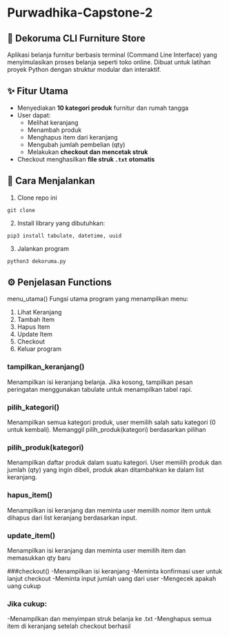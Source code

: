 # Purwadhika-Capstone-2

## 🛒 Dekoruma CLI Furniture Store
Aplikasi belanja furnitur berbasis terminal (Command Line Interface) yang menyimulasikan proses belanja seperti toko online. Dibuat untuk latihan proyek Python dengan struktur modular dan interaktif.

## ✨ Fitur Utama

- Menyediakan **10 kategori produk** furnitur dan rumah tangga
- User dapat:
  - Melihat keranjang
  - Menambah produk
  - Menghapus item dari keranjang
  - Mengubah jumlah pembelian (qty)
  - Melakukan **checkout dan mencetak struk**
- Checkout menghasilkan **file struk `.txt` otomatis**

## 🚀 Cara Menjalankan

1. Clone repo ini
```
git clone
```
2. Install library yang dibutuhkan:
```
pip3 install tabulate, datetime, uuid
```
3. Jalankan program
```
python3 dekoruma.py
```

## ⚙️ Penjelasan Functions
menu_utama()
Fungsi utama program yang menampilkan menu:
1. Lihat Keranjang
2. Tambah Item
3. Hapus Item
4. Update Item
5. Checkout
6. Keluar program

### tampilkan_keranjang()
Menampilkan isi keranjang belanja. Jika kosong, tampilkan pesan peringatan menggunakan tabulate untuk menampilkan tabel rapi.

### pilih_kategori()
Menampilkan semua kategori produk, user memilih salah satu kategori (0 untuk kembali).
Memanggil pilih_produk(kategori) berdasarkan pilihan

### pilih_produk(kategori)
Menampilkan daftar produk dalam suatu kategori. User memilih produk dan jumlah (qty) yang ingin dibeli, produk akan ditambahkan ke dalam list keranjang.

### hapus_item()
Menampilkan isi keranjang dan meminta user memilih nomor item untuk dihapus dari list keranjang berdasarkan input.

### update_item()
Menampilkan isi keranjang dan meminta user memilih item dan memasukkan qty baru

###checkout()
-Menampilkan isi keranjang
-Meminta konfirmasi user untuk lanjut checkout
-Meminta input jumlah uang dari user
-Mengecek apakah uang cukup

### Jika cukup:

-Menampilkan dan menyimpan struk belanja ke .txt
-Menghapus semua item di keranjang setelah checkout berhasil
